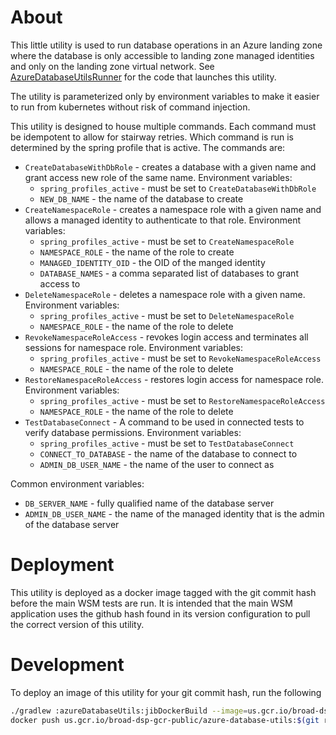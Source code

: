 # About
This little utility is used to run database operations in an Azure landing zone where the 
database is only accessible to landing zone managed identities and only on the
landing zone virtual network. See [AzureDatabaseUtilsRunner](../service/src/main/java/bio/terra/workspace/service/resource/controlled/cloud/azure/database/AzureDatabaseUtilsRunner.java)
for the code that launches this utility.

The utility is parameterized only by environment variables to make it easier to run from kubernetes
without risk of command injection.

This utility is designed to house multiple commands. 
Each command must be idempotent to allow for stairway retries. 
Which command is run is determined by the spring profile that is active. The commands are:
* `CreateDatabaseWithDbRole` - creates a database with a given name and grant access new role of the same name. Environment variables:
  * `spring_profiles_active` - must be set to `CreateDatabaseWithDbRole`
  * `NEW_DB_NAME` - the name of the database to create
* `CreateNamespaceRole` - creates a namespace role with a given name and allows a managed identity to authenticate to that role. Environment variables:
  * `spring_profiles_active` - must be set to `CreateNamespaceRole`
  * `NAMESPACE_ROLE` - the name of the role to create
  * `MANAGED_IDENTITY_OID` - the OID of the manged identity
  * `DATABASE_NAMES` - a comma separated list of databases to grant access to
* `DeleteNamespaceRole` - deletes a namespace role with a given name. Environment variables:
  * `spring_profiles_active` - must be set to `DeleteNamespaceRole`
  * `NAMESPACE_ROLE` - the name of the role to delete
* `RevokeNamespaceRoleAccess` - revokes login access and terminates all sessions for namespace role. Environment variables:
  * `spring_profiles_active` - must be set to `RevokeNamespaceRoleAccess`
  * `NAMESPACE_ROLE` - the name of the role to delete
* `RestoreNamespaceRoleAccess` - restores login access for namespace role. Environment variables:
  * `spring_profiles_active` - must be set to `RestoreNamespaceRoleAccess`
  * `NAMESPACE_ROLE` - the name of the role to delete
* `TestDatabaseConnect` - A command to be used in connected tests to verify database permissions. Environment variables:
  * `spring_profiles_active` - must be set to `TestDatabaseConnect`
  * `CONNECT_TO_DATABASE` - the name of the database to connect to
  * `ADMIN_DB_USER_NAME` - the name of the user to connect as

Common environment variables:
* `DB_SERVER_NAME` - fully qualified name of the database server
* `ADMIN_DB_USER_NAME` - the name of the managed identity that is the admin of the database server

# Deployment
This utility is deployed as a docker image tagged with the git commit hash before the main WSM
tests are run. It is intended that the main WSM application uses the github hash found in its
version configuration to pull the correct version of this utility.

# Development
To deploy an image of this utility for your git commit hash, run the following
```bash
./gradlew :azureDatabaseUtils:jibDockerBuild --image=us.gcr.io/broad-dsp-gcr-public/azure-database-utils:$(git rev-parse HEAD) -Djib.console=plain
docker push us.gcr.io/broad-dsp-gcr-public/azure-database-utils:$(git rev-parse HEAD) 
```
